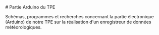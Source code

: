 # Partie Arduino du TPE

Schémas, programmes et recherches concernant la partie électronique (Arduino) de notre TPE sur la réalisation d'un enregistreur de données météorologiques.

